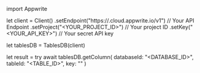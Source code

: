 import Appwrite

let client = Client()
    .setEndpoint("https://<REGION>.cloud.appwrite.io/v1") // Your API Endpoint
    .setProject("<YOUR_PROJECT_ID>") // Your project ID
    .setKey("<YOUR_API_KEY>") // Your secret API key

let tablesDB = TablesDB(client)

let result = try await tablesDB.getColumn(
    databaseId: "<DATABASE_ID>",
    tableId: "<TABLE_ID>",
    key: ""
)

